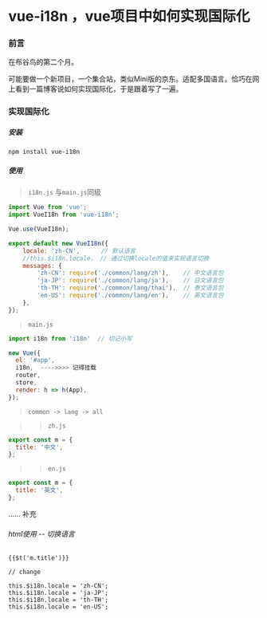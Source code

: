 # vue-i18n ，vue项目中如何实现国际化

### 前言

在布谷鸟的第二个月。

可能要做一个新项目，一个集合站，类似Mini版的京东。适配多国语言。恰巧在网上看到一篇博客说如何实现国际化，于是跟着写了一遍。

### 实现国际化

##### 安装

`npm install vue-i18n`

##### 使用

> `i18n.js` 与`main.js`同级

```js
import Vue from 'vue';
import VueI18n from 'vue-i18n';

Vue.use(VueI18n);

export default new VueI18n({
    locale: 'zh-CN',      // 默认语言
    //this.$i18n.locale， // 通过切换locale的值来实现语言切换
    messages: {
        'zh-CN': require('./common/lang/zh'),    // 中文语言包
        'ja-JP': require('./common/lang/ja'),    // 日文语言包
        'th-TH': require('./common/lang/thai'),  // 泰文语言包
        'en-US': require('./common/lang/en'),    // 英文语言包
    },
});
```


> `main.js`

```js
import i18n from 'i18n'  // 切记小写

new Vue({
  el: '#app',
  i18n,  ---->>>> 记得挂载
  router,
  store,
  render: h => h(App),
});
```

> `common -> lang -> all`

>> `zh.js`

```js
export const m = {
  title: '中文',
};
```

>> `en.js`

```js
export const m = {
  title: '英文',
};
```
...... 补充

###### html使用 -- 切换语言

```vue
{{$t('m.title')}}

// change

this.$i18n.locale = 'zh-CN';
this.$i18n.locale = 'ja-JP';
this.$i18n.locale = 'th-TH';
this.$i18n.locale = 'en-US';
```



